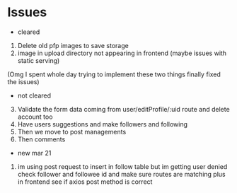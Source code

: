# Issues

* cleared
1. Delete old pfp images to save storage
2. image in upload directory not appearing in frontend (maybe issues with static serving)

(Omg I spent whole day trying to implement these two things finally fixed the issues)

* not cleared
3. Validate the form data coming from user/editProfile/:uid route and delete account too
4. Have users suggestions and make followers and following 
5. Then we move to post managements
6. Then comments

* new mar 21
1. im using post request to insert in follow table but im getting user denied
check follower and followee id and make sure routes are matching plus in frontend see if axios post method is correct